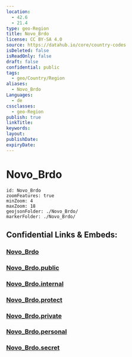 ```yaml
---
location:
  - 42.6
  - 21.4
type: geo-Region
title: Novo_Brdo
license: CC BY-SA 4.0
source: https://datahub.io/core/country-codes
isDeleted: false
isReadOnly: false
draft: false
confidential: public
tags:
  - geo/Country/Region
aliases:
  - Novo_Brdo
Languages:
  - de
cssclasses:
  - geo-Region
publish: true
linkTitle:
keywords:
layout:
publishDate:
expiryDate:
---
```


# Novo_Brdo

```leaflet
id: Novo_Brdo
zoomFeatures: true 
minZoom: 4 
maxZoom: 18
geojsonFolder: ./Novo_Brdo/
markerFolder: ./Novo_Brdo/
```


## Confidential Links & Embeds: 

### [Novo_Brdo](/_Standards/Earth/Continent/Europe/Europe~South/Kosovo/districts~Kosovo/Pristina/counties~Pristina/Novo_Brdo.md) 

### [Novo_Brdo.public](/_public/Earth/Continent/Europe/Europe~South/Kosovo/districts~Kosovo/Pristina/counties~Pristina/Novo_Brdo.public.md) 

### [Novo_Brdo.internal](/_internal/Earth/Continent/Europe/Europe~South/Kosovo/districts~Kosovo/Pristina/counties~Pristina/Novo_Brdo.internal.md) 

### [Novo_Brdo.protect](/_protect/Earth/Continent/Europe/Europe~South/Kosovo/districts~Kosovo/Pristina/counties~Pristina/Novo_Brdo.protect.md) 

### [Novo_Brdo.private](/_private/Earth/Continent/Europe/Europe~South/Kosovo/districts~Kosovo/Pristina/counties~Pristina/Novo_Brdo.private.md) 

### [Novo_Brdo.personal](/_personal/Earth/Continent/Europe/Europe~South/Kosovo/districts~Kosovo/Pristina/counties~Pristina/Novo_Brdo.personal.md) 

### [Novo_Brdo.secret](/_secret/Earth/Continent/Europe/Europe~South/Kosovo/districts~Kosovo/Pristina/counties~Pristina/Novo_Brdo.secret.md)

